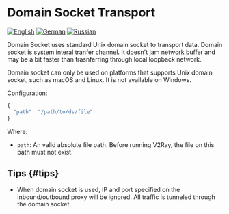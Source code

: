 # Domain Socket Transport

[![English](../../resources/english.svg)](https://www.v2ray.com/en/configuration/transport/domainsocket.html) [![German](../../resources/german.svg)](https://www.v2ray.com/de/configuration/transport/domainsocket.html) [![Russian](../../resources/russian.svg)](https://www.v2ray.com/ru/configuration/transport/domainsocket.html)

Domain Socket uses standard Unix domain socket to transport data. Domain socket is system interal tranfer channel. It doesn't jam network buffer and may be a bit faster than trasnferring through local loopback network.

Domain socket can only be used on platforms that supports Unix domain socket, such as macOS and Linux. It is not available on Windows.

Configuration:

```javascript
{
  "path": "/path/to/ds/file"
}
```

Where:

* `path`: An valid absolute file path. Before running V2Ray, the file on this path must not exist.

## Tips {#tips}

* When domain socket is used, IP and port specified on the inbound/outbound proxy will be ignored. All traffic is tunneled through the domain socket.